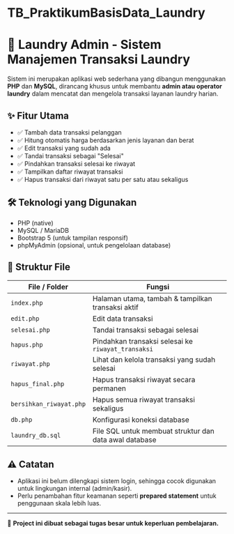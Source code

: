 # TB_PraktikumBasisData_Laundry

# 🧼 Laundry Admin - Sistem Manajemen Transaksi Laundry

Sistem ini merupakan aplikasi web sederhana yang dibangun menggunakan **PHP** dan **MySQL**, dirancang khusus untuk membantu **admin atau operator laundry** dalam mencatat dan mengelola transaksi layanan laundry harian.

## ✨ Fitur Utama

- ✅ Tambah data transaksi pelanggan
- ✅ Hitung otomatis harga berdasarkan jenis layanan dan berat
- ✅ Edit transaksi yang sudah ada
- ✅ Tandai transaksi sebagai "Selesai"
- ✅ Pindahkan transaksi selesai ke riwayat
- ✅ Tampilkan daftar riwayat transaksi
- ✅ Hapus transaksi dari riwayat satu per satu atau sekaligus

## 🛠 Teknologi yang Digunakan

- PHP (native)
- MySQL / MariaDB
- Bootstrap 5 (untuk tampilan responsif)
- phpMyAdmin (opsional, untuk pengelolaan database)

## 📁 Struktur File

| File / Folder             | Fungsi                                                                 |
|---------------------------|------------------------------------------------------------------------|
| `index.php`               | Halaman utama, tambah & tampilkan transaksi aktif                     |
| `edit.php`                | Edit data transaksi                                                    |
| `selesai.php`             | Tandai transaksi sebagai selesai                                       |
| `hapus.php`               | Pindahkan transaksi selesai ke `riwayat_transaksi`                     |
| `riwayat.php`             | Lihat dan kelola transaksi yang sudah selesai                          |
| `hapus_final.php`         | Hapus transaksi riwayat secara permanen                                |
| `bersihkan_riwayat.php`   | Hapus semua riwayat transaksi sekaligus                                |
| `db.php`                  | Konfigurasi koneksi database                                           |
| `laundry_db.sql`          | File SQL untuk membuat struktur dan data awal database                 |

## ⚠️ Catatan

- Aplikasi ini belum dilengkapi sistem login, sehingga cocok digunakan untuk lingkungan internal (admin/kasir).
- Perlu penambahan fitur keamanan seperti **prepared statement** untuk penggunaan skala lebih luas.

---

📌 **Project ini dibuat sebagai tugas besar untuk keperluan pembelajaran.**

